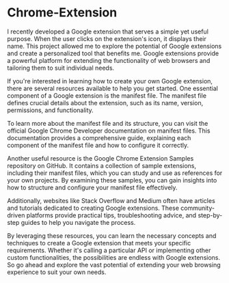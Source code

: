 # Chrome-Extension


I recently developed a Google extension that serves a simple yet useful purpose. When the user clicks on the extension's icon, it displays their name. This project allowed me to explore the potential of Google extensions and create a personalized tool that benefits me. Google extensions provide a powerful platform for extending the functionality of web browsers and tailoring them to suit individual needs.

If you're interested in learning how to create your own Google extension, there are several resources available to help you get started. One essential component of a Google extension is the manifest file. The manifest file defines crucial details about the extension, such as its name, version, permissions, and functionality.

To learn more about the manifest file and its structure, you can visit the official Google Chrome Developer documentation on manifest files. This documentation provides a comprehensive guide, explaining each component of the manifest file and how to configure it correctly.

Another useful resource is the Google Chrome Extension Samples repository on GitHub. It contains a collection of sample extensions, including their manifest files, which you can study and use as references for your own projects. By examining these samples, you can gain insights into how to structure and configure your manifest file effectively.

Additionally, websites like Stack Overflow and Medium often have articles and tutorials dedicated to creating Google extensions. These community-driven platforms provide practical tips, troubleshooting advice, and step-by-step guides to help you navigate the process.

By leveraging these resources, you can learn the necessary concepts and techniques to create a Google extension that meets your specific requirements. Whether it's calling a particular API or implementing other custom functionalities, the possibilities are endless with Google extensions. So go ahead and explore the vast potential of extending your web browsing experience to suit your own needs.
